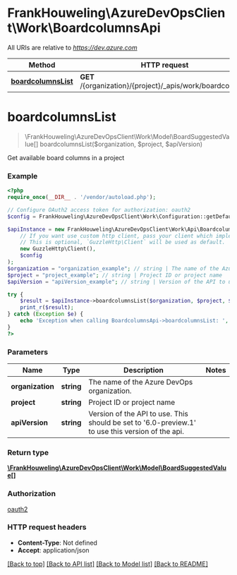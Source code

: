 # FrankHouweling\AzureDevOpsClient\Work\BoardcolumnsApi

All URIs are relative to *https://dev.azure.com*

Method | HTTP request | Description
------------- | ------------- | -------------
[**boardcolumnsList**](BoardcolumnsApi.md#boardcolumnsList) | **GET** /{organization}/{project}/_apis/work/boardcolumns | 


# **boardcolumnsList**
> \FrankHouweling\AzureDevOpsClient\Work\Model\BoardSuggestedValue[] boardcolumnsList($organization, $project, $apiVersion)



Get available board columns in a project

### Example
```php
<?php
require_once(__DIR__ . '/vendor/autoload.php');

// Configure OAuth2 access token for authorization: oauth2
$config = FrankHouweling\AzureDevOpsClient\Work\Configuration::getDefaultConfiguration()->setAccessToken('YOUR_ACCESS_TOKEN');

$apiInstance = new FrankHouweling\AzureDevOpsClient\Work\Api\BoardcolumnsApi(
    // If you want use custom http client, pass your client which implements `GuzzleHttp\ClientInterface`.
    // This is optional, `GuzzleHttp\Client` will be used as default.
    new GuzzleHttp\Client(),
    $config
);
$organization = "organization_example"; // string | The name of the Azure DevOps organization.
$project = "project_example"; // string | Project ID or project name
$apiVersion = "apiVersion_example"; // string | Version of the API to use.  This should be set to '6.0-preview.1' to use this version of the api.

try {
    $result = $apiInstance->boardcolumnsList($organization, $project, $apiVersion);
    print_r($result);
} catch (Exception $e) {
    echo 'Exception when calling BoardcolumnsApi->boardcolumnsList: ', $e->getMessage(), PHP_EOL;
}
?>
```

### Parameters

Name | Type | Description  | Notes
------------- | ------------- | ------------- | -------------
 **organization** | **string**| The name of the Azure DevOps organization. |
 **project** | **string**| Project ID or project name |
 **apiVersion** | **string**| Version of the API to use.  This should be set to &#39;6.0-preview.1&#39; to use this version of the api. |

### Return type

[**\FrankHouweling\AzureDevOpsClient\Work\Model\BoardSuggestedValue[]**](../Model/BoardSuggestedValue.md)

### Authorization

[oauth2](../../README.md#oauth2)

### HTTP request headers

 - **Content-Type**: Not defined
 - **Accept**: application/json

[[Back to top]](#) [[Back to API list]](../../README.md#documentation-for-api-endpoints) [[Back to Model list]](../../README.md#documentation-for-models) [[Back to README]](../../README.md)

